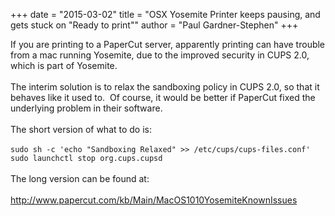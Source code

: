 +++
date = "2015-03-02"
title = "OSX Yosemite Printer keeps pausing, and gets stuck on \"Ready to print\""
author = "Paul Gardner-Stephen"
+++

<div class="post-body entry-content" id="post-body-3131465705559509625" itemprop="description articleBody">
If you are printing to a PaperCut server, apparently printing can have trouble from a mac running Yosemite, due to the improved security in CUPS 2.0, which is part of Yosemite.<br/>
<br/>
The interim solution is to relax the sandboxing policy in CUPS 2.0, so that it behaves like it used to.  Of course, it would be better if PaperCut fixed the underlying problem in their software.<br/>
<br/>
The short version of what to do is:<br/>
<br/>
<code>sudo sh -c 'echo "Sandboxing Relaxed" &gt;&gt; /etc/cups/cups-files.conf'</code><br/><code>sudo launchctl stop org.cups.cupsd</code><br/>
<br/>
The long version can be found at:<br/>
<br/>
<a href="http://www.papercut.com/kb/Main/MacOS1010YosemiteKnownIssues">http://www.papercut.com/kb/Main/MacOS1010YosemiteKnownIssues</a>
<div></div>
</div>
